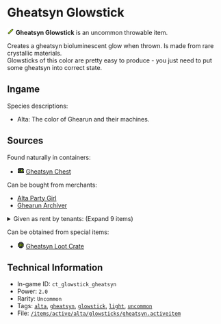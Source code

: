 # Gheatsyn Glowstick

<img src="https://raw.githubusercontent.com/Ceterai/Enternia/main/items/active/alta/glowsticks/gheatsyn.png" alt="Gheatsyn Glowstick icon" loading="lazy" height="16px" width="auto" /> **Gheatsyn Glowstick** is an uncommon throwable item.

Creates a gheatsyn bioluminescent glow when thrown. Is made from rare crystallic materials.  
Glowsticks of this color are pretty easy to produce - you just need to put some gheatsyn into correct state.

## Ingame

Species descriptions:

- Alta: The color of Ghearun and their machines.

## Sources

Found naturally in containers:

- <img src="https://raw.githubusercontent.com/Ceterai/Enternia/main/objects/biome/alterash_prime/gheatsyn/decorative/chest/icon.png" alt="Gheatsyn Chest icon" loading="lazy" height="16px" width="auto" /> [Gheatsyn Chest](https://ceterai.github.io/MyEnternia/Wiki/GheatsynChest)

Can be bought from merchants:

- [Alta Party Girl](https://ceterai.github.io/MyEnternia/Wiki/AltaPartyGirl)
- [Ghearun Archiver](https://ceterai.github.io/MyEnternia/Wiki/GhearunArchiver)

<details markdown="1"><summary>Given as rent by tenants: (Expand 9 items)</summary>

- [Alta Dancer](https://ceterai.github.io/MyEnternia/Wiki/AltaDancer)
- [Alta Gamer](https://ceterai.github.io/MyEnternia/Wiki/AltaGamer)
- [Alta Hula Dancer](https://ceterai.github.io/MyEnternia/Wiki/AltaHulaDancer)
- [Alta in a Calin Dress](https://ceterai.github.io/MyEnternia/Wiki/AltainaCalinDress)
- [Alta Koywa Dancer](https://ceterai.github.io/MyEnternia/Wiki/AltaKoywaDancer)
- [Alta Neon Dancer](https://ceterai.github.io/MyEnternia/Wiki/AltaNeonDancer)
- [Alta Party Girl](https://ceterai.github.io/MyEnternia/Wiki/AltaPartyGirl)
- [Alta Resort Girl](https://ceterai.github.io/MyEnternia/Wiki/AltaResortGirl)
- [Alta Vibrant Dancer](https://ceterai.github.io/MyEnternia/Wiki/AltaVibrantDancer)

</details>

Can be obtained from special items:

- <img src="https://raw.githubusercontent.com/Ceterai/Enternia/main/items/active/alta/loot/biome/ct_gheatsyn_loot.png" alt="Gheatsyn Loot Crate icon" loading="lazy" height="16px" width="auto" /> [Gheatsyn Loot Crate](https://ceterai.github.io/MyEnternia/Wiki/GheatsynLootCrate)

## Technical Information

- In-game ID: `ct_glowstick_gheatsyn`
- Power: `2.0`
- Rarity: `Uncommon`
- Tags: [`alta`](https://ceterai.github.io/MyEnternia/Wiki/Tags/Alta), [`gheatsyn`](https://ceterai.github.io/MyEnternia/Wiki/Tags/Gheatsyn), [`glowstick`](https://ceterai.github.io/MyEnternia/Wiki/Tags/Glowstick), [`light`](https://ceterai.github.io/MyEnternia/Wiki/Tags/Light), [`uncommon`](https://ceterai.github.io/MyEnternia/Wiki/Tags/Uncommon)
- File: [`/items/active/alta/glowsticks/gheatsyn.activeitem`](https://github.com/Ceterai/Enternia/blob/main/items/active/alta/glowsticks/gheatsyn.activeitem)
